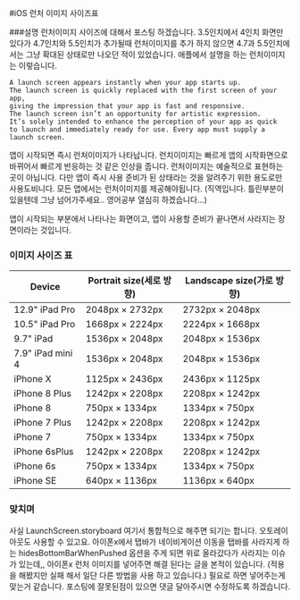 #iOS 런처 이미지 사이즈표

###설명
런처이미지 사이즈에 대해서 포스팅 하겠습니다. 3.5인치에서 4인치 화면만 있다가 4.7인치와 5.5인치가 추가될때 런처이미지를 추가 하지 않으면 4.7과 5.5인치에서는 그냥 확대된 상태로만 나오던 적이 있었습니다. 애플에서 설명을 하는 런처이미지는 이렇습니다.

```
A launch screen appears instantly when your app starts up.
The launch screen is quickly replaced with the first screen of your app,
giving the impression that your app is fast and responsive.
The launch screen isn’t an opportunity for artistic expression.
It’s solely intended to enhance the perception of your app as quick
to launch and immediately ready for use. Every app must supply a launch screen.
```

앱이 시작되면 즉시 런처이미지가 나타납니다. 런치이미지는 빠르게 앱의 시작화면으로 바뀌어서 빠르게 반응하는 것 같은 인상을 줍니다. 런처이미지는 예술적으로 표현하는 곳이 아닙니다. 다만 앱이 즉시 사용 준비가 된 상태라는 것을 알려주기 위한 용도로만 사용도비니다. 모든 앱에서는 런처이미지를 제공해야됩니다. (직역입니다. 틀린부분이 있을텐데 그냥 넘어가주세요.. 영어공부 열심히 하겠습니다...)

앱이 시작되는 부분에서 나타나는 화면이고, 앱이 사용할 준비가 끝나면서 사라지는 장면이라는 것입니다.

### 이미지 사이즈 표
|Device|Portrait size(세로 방향)|Landscape size(가로 방향)|
|-|-|-|
|12.9" iPad Pro|2048px × 2732px|2732px × 2048px|
|10.5" iPad Pro|1668px × 2224px|	2224px × 1668px|
|9.7" iPad|1536px × 2048px|2048px × 1536px|
|7.9" iPad mini 4|1536px × 2048px|2048px × 1536px|
|iPhone X|1125px × 2436px|2436px × 1125px|
|iPhone 8 Plus|1242px × 2208px|2208px × 1242px|
|iPhone 8|750px × 1334px|1334px × 750px|
|iPhone 7 Plus|1242px × 2208px|2208px × 1242px|
|iPhone 7|750px × 1334px|1334px × 750px|
|iPhone 6sPlus|1242px × 2208px|2208px × 1242px|
|iPhone 6s|750px × 1334px|1334px × 750px|
|iPhone SE|640px × 1136px|1136px × 640px|

### 맞치며
사실 LaunchScreen.storyboard 여기서 통합적으로 해주면 되기는 합니다. 오토레이아웃도 사용할 수 있고요. 아이폰x에서 탭바가 네이비게이션 이동을 탭바를 사라지게 하는 hidesBottomBarWhenPushed 옵션을 주게 되면 위로 올라갔다가 사라지는 이슈가 있는데,, 아이폰x 런처 이미지를 넣어주면 해결 된다는 글을 본적이 있습니다. (적용을 해봤지만 실패 해서 일단 다른 방법을 사용 하고 있습니다.) 필요로 하면 넣어주는게 맞는거 같습니다. 포스팅에 잘못된점이 있으면 댓글 달아주시면 수정하도록 하겠습니다.

